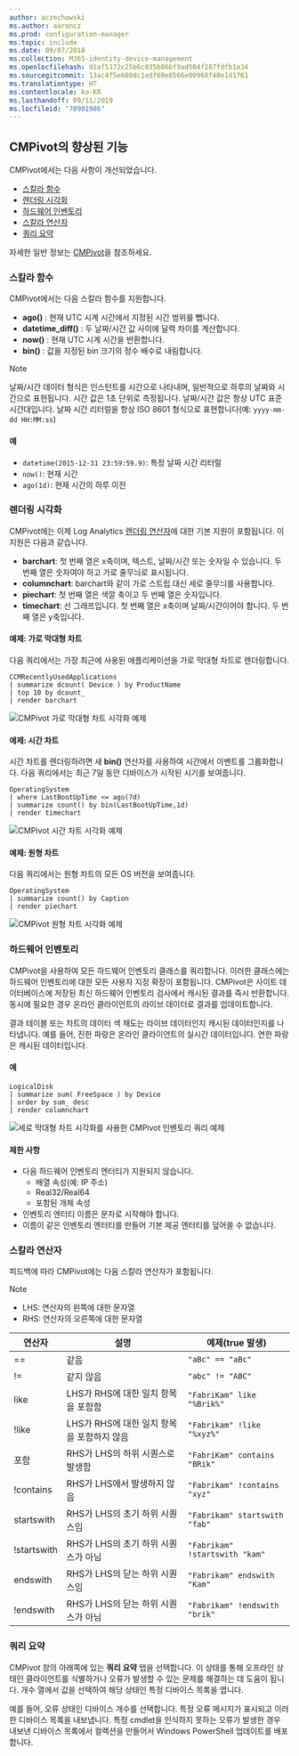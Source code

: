 ```yaml
---
author: aczechowski
ms.author: aaroncz
ms.prod: configuration-manager
ms.topic: include
ms.date: 09/07/2018
ms.collection: M365-identity-device-management
ms.openlocfilehash: 91af5172c25b6c035b866f9ad504f287fdfb1a34
ms.sourcegitcommit: 13ac4f5e600dc1edf69e8566e00968f40e1d1761
ms.translationtype: HT
ms.contentlocale: ko-KR
ms.lasthandoff: 09/11/2019
ms.locfileid: "70901986"
---
```

## <a name="bkmk_cmpivot"></a>CMPivot의 향상된 기능
<!--1359068-->

CMPivot에서는 다음 사항이 개선되었습니다.  
- [스칼라 함수](#bkmk_cmpivot-functions)  
- [렌더링 시각화](#bkmk_cmpivot-charts)  
- [하드웨어 인벤토리](#bkmk_cmpivot-hinv)  
- [스칼라 연산자](#bkmk_cmpivot-operators)  
- [쿼리 요약](#bkmk_cmpivot-summary)  

자세한 일반 정보는 [CMPivot](/sccm/core/servers/manage/cmpivot)을 참조하세요.


### <a name="bkmk_cmpivot-functions"></a> 스칼라 함수
CMPivot에서는 다음 스칼라 함수를 지원합니다.
- **ago()** : 현재 UTC 시계 시간에서 지정된 시간 범위를 뺍니다.  
- **datetime_diff()** : 두 날짜/시간 값 사이에 달력 차이를 계산합니다.  
- **now()** : 현재 UTC 시계 시간을 반환합니다.  
- **bin()** : 값을 지정된 bin 크기의 정수 배수로 내림합니다.  

> [!Note]  
> 날짜/시간 데이터 형식은 인스턴트를 시간으로 나타내며, 일반적으로 하루의 날짜와 시간으로 표현됩니다. 시간 값은 1초 단위로 측정됩니다. 날짜/시간 값은 항상 UTC 표준 시간대입니다. 날짜 시간 리터럴을 항상 ISO 8601 형식으로 표현합니다(예: `yyyy-mm-dd HH:MM:ss`)  

#### <a name="examples"></a>예
- `datetime(2015-12-31 23:59:59.9)`: 특정 날짜 시간 리터럴   
- `now()`: 현재 시간  
- `ago(1d)`: 현재 시간의 하루 이전  


### <a name="bkmk_cmpivot-charts"></a>렌더링 시각화

CMPivot에는 이제 Log Analytics [렌더링 연산자](https://docs.microsoft.com/azure/kusto/query/renderoperator)에 대한 기본 지원이 포함됩니다. 이 지원은 다음과 같습니다.  
- **barchart**: 첫 번째 열은 x축이며, 텍스트, 날짜/시간 또는 숫자일 수 있습니다. 두 번째 열은 숫자여야 하고 가로 줄무늬로 표시됩니다.  
- **columnchart**: barchart와 같이 가로 스트립 대신 세로 줄무늬를 사용합니다.  
- **piechart**: 첫 번째 열은 색깔 축이고 두 번째 열은 숫자입니다.  
- **timechart**: 선 그래프입니다. 첫 번째 열은 x축이며 날짜/시간이어야 합니다. 두 번째 열은 y축입니다.  

#### <a name="example-bar-chart"></a>예제: 가로 막대형 차트
다음 쿼리에서는 가장 최근에 사용된 애플리케이션을 가로 막대형 차트로 렌더링합니다.

``` Kusto
CCMRecentlyUsedApplications
| summarize dcount( Device ) by ProductName
| top 10 by dcount_
| render barchart
```

![CMPivot 가로 막대형 차트 시각화 예제](../media/1359068-cmpivot-barchart.png)

#### <a name="example-time-chart"></a>예제: 시간 차트
시간 차트를 렌더링하려면 새 **bin()** 연산자를 사용하여 시간에서 이벤트를 그룹화합니다. 다음 쿼리에서는 최근 7일 동안 디바이스가 시작된 시기를 보여줍니다.

``` Kusto
OperatingSystem
| where LastBootUpTime <= ago(7d)
| summarize count() by bin(LastBootUpTime,1d)
| render timechart
```

![CMPivot 시간 차트 시각화 예제](../media/1359068-cmpivot-timechart.png)

#### <a name="example-pie-chart"></a>예제: 원형 차트
다음 쿼리에서는 원형 차트의 모든 OS 버전을 보여줍니다.

``` Kusto
OperatingSystem
| summarize count() by Caption
| render piechart
```

![CMPivot 원형 차트 시각화 예제](../media/1359068-cmpivot-piechart.png)


### <a name="bkmk_cmpivot-hinv"></a>하드웨어 인벤토리
CMPivot을 사용하여 모든 하드웨어 인벤토리 클래스를 쿼리합니다. 이러한 클래스에는 하드웨어 인벤토리에 대한 모든 사용자 지정 확장이 포함됩니다. CMPivot은 사이트 데이터베이스에 저장된 최신 하드웨어 인벤토리 검사에서 캐시된 결과를 즉시 반환합니다. 동시에 필요한 경우 온라인 클라이언트의 라이브 데이터로 결과를 업데이트합니다.

결과 테이블 또는 차트의 데이터 색 채도는 라이브 데이터인지 캐시된 데이터인지를 나타냅니다. 예를 들어, 진한 파랑은 온라인 클라이언트의 실시간 데이터입니다. 연한 파랑은 캐시된 데이터입니다.

#### <a name="example"></a>예

``` Kusto
LogicalDisk
| summarize sum( FreeSpace ) by Device
| order by sum_ desc
| render columnchart
```

![세로 막대형 차트 시각화를 사용한 CMPivot 인벤토리 쿼리 예제](../media/1359068-cmpivot-inventory.png)

#### <a name="limitations"></a>제한 사항
- 다음 하드웨어 인벤토리 엔터티가 지원되지 않습니다.  
    - 배열 속성(예: IP 주소)  
    - Real32/Real64 <!--example?-->  
    - 포함된 개체 속성 <!--example?-->  
- 인벤토리 엔터티 이름은 문자로 시작해야 합니다.
- 이름이 같은 인벤토리 엔터티를 만들어 기본 제공 엔터티를 덮어쓸 수 없습니다.  


### <a name="bkmk_cmpivot-operators"></a>스칼라 연산자
피드백에 따라 CMPivot에는 다음 스칼라 연산자가 포함됩니다.  

> [!Note]  
> - LHS: 연산자의 왼쪽에 대한 문자열  
> - RHS: 연산자의 오른쪽에 대한 문자열  


|연산자|설명|예제(true 발생)|
|--------|-----------|---------------------|
|==|같음|`"aBc" == "aBc"`|
|!=|같지 않음|`"abc" != "ABC"`|
|like|LHS가 RHS에 대한 일치 항목을 포함함|`"FabriKam" like "%Brik%"`|
|!like|LHS가 RHS에 대한 일치 항목을 포함하지 않음|`"Fabrikam" !like "%xyz%"`|
|포함|RHS가 LHS의 하위 시퀀스로 발생함|`"FabriKam" contains "BRik"`|
|!contains|RHS가 LHS에서 발생하지 않음|`"Fabrikam" !contains "xyz"`|
|startswith|RHS가 LHS의 초기 하위 시퀀스임|`"Fabrikam" startswith "fab"`|
|!startswith|RHS가 LHS의 초기 하위 시퀀스가 아님|`"Fabrikam" !startswith "kam"`|
|endswith|RHS가 LHS의 닫는 하위 시퀀스임|`"Fabrikam" endswith "Kam"`|
|!endswith|RHS가 LHS의 닫는 하위 시퀀스가 아님|`"Fabrikam" !endswith "brik"`|


### <a name="bkmk_cmpivot-summary"></a>쿼리 요약
CMPivot 창의 아래쪽에 있는 **쿼리 요약** 탭을 선택합니다. 이 상태를 통해 오프라인 상태인 클라이언트를 식별하거나 오류가 발생할 수 있는 문제를 해결하는 데 도움이 됩니다. 개수 열에서 값을 선택하여 해당 상태인 특정 디바이스 목록을 엽니다. 

예를 들어, 오류 상태인 디바이스 개수를 선택합니다. 특정 오류 메시지가 표시되고 이러한 디바이스 목록을 내보냅니다. 특정 cmdlet을 인식하지 못하는 오류가 발생한 경우 내보낸 디바이스 목록에서 컬렉션을 만들어서 Windows PowerShell 업데이트를 배포합니다.  
